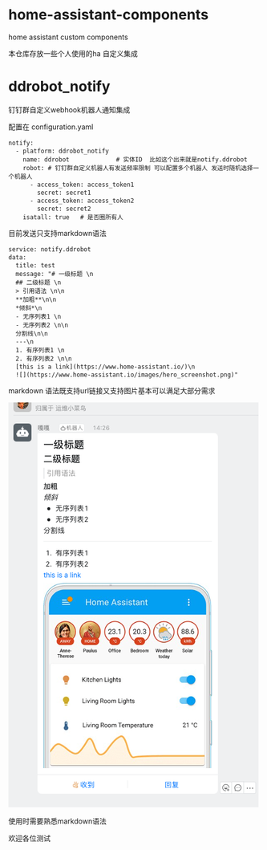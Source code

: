# home-assistant-components
home assistant custom components

本仓库存放一些个人使用的ha 自定义集成

# ddrobot_notify

钉钉群自定义webhook机器人通知集成

配置在 configuration.yaml

    notify:
      - platform: ddrobot_notify
        name: ddrobot             # 实体ID  比如这个出来就是notify.ddrobot
        robot: # 钉钉群自定义机器人有发送频率限制 可以配置多个机器人 发送时随机选择一个机器人 
          - access_token: access_token1
            secret: secret1
          - access_token: access_token2
            secret: secret2
        isatall: true   # 是否圈所有人

目前发送只支持markdown语法

    service: notify.ddrobot
    data:
      title: test
      message: "# 一级标题 \n 
      ## 二级标题 \n 
      > 引用语法 \n\n 
      **加粗**\n\n
      *倾斜*\n
      - 无序列表1 \n
      - 无序列表2 \n\n
      分割线\n\n
      ---\n
      1. 有序列表1 \n
      2. 有序列表2 \n\n
      [this is a link](https://www.home-assistant.io/)\n
      ![](https://www.home-assistant.io/images/hero_screenshot.png)"

markdown 语法既支持url链接又支持图片基本可以满足大部分需求

![](img/ddrobot-notify-markdown.png)

使用时需要熟悉markdown语法

欢迎各位测试
